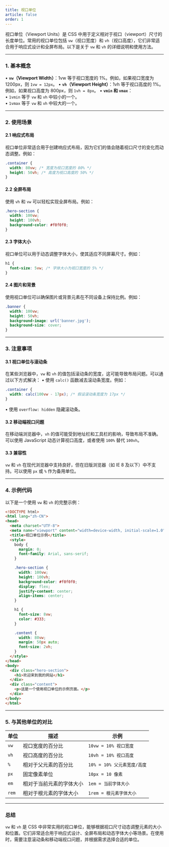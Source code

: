 ```yaml
---
title: 视口单位
article: false
order: 1
---
```


视口单位（Viewport Units）是 CSS 中用于定义相对于视口（viewport）尺寸的长度单位。常用的视口单位包括 `vw`（视口宽度）和 `vh`（视口高度），它们非常适合用于响应式设计和全屏布局。以下是关于 `vw` 和 `vh` 的详细说明和使用方法。

---

### **1. 基本概念**
• **`vw`（Viewport Width）**：1vw 等于视口宽度的 1%。例如，如果视口宽度为 1200px，则 `1vw = 12px`。
• **`vh`（Viewport Height）**：1vh 等于视口高度的 1%。例如，如果视口高度为 800px，则 `1vh = 8px`。
• **`vmin` 和 `vmax`**：  
  • `1vmin` 等于 `vw` 和 `vh` 中较小的一个。  
  • `1vmax` 等于 `vw` 和 `vh` 中较大的一个。

---

### **2. 使用场景**
#### **2.1 响应式布局**
视口单位非常适合用于创建响应式布局，因为它们的值会随着视口尺寸的变化而动态调整。例如：
```css
.container {
  width: 80vw; /* 宽度为视口宽度的 80% */
  height: 50vh; /* 高度为视口高度的 50% */
}
```

#### **2.2 全屏布局**
使用 `vh` 和 `vw` 可以轻松实现全屏布局。例如：
```css
.hero-section {
  width: 100vw;
  height: 100vh;
  background-color: #f0f0f0;
}
```

#### **2.3 字体大小**
视口单位可以用于动态调整字体大小，使其适应不同屏幕尺寸。例如：
```css
h1 {
  font-size: 5vw; /* 字体大小为视口宽度的 5% */
}
```

#### **2.4 图片和背景**
使用视口单位可以确保图片或背景元素在不同设备上保持比例。例如：
```css
.banner {
  width: 100vw;
  height: 50vh;
  background-image: url('banner.jpg');
  background-size: cover;
}
```

---

### **3. 注意事项**
#### **3.1 视口单位与滚动条**
在某些浏览器中，`vw` 和 `vh` 的值包括滚动条的宽度，这可能导致布局问题。可以通过以下方式解决：
• 使用 `calc()` 函数减去滚动条宽度。例如：
  ```css
  .container {
    width: calc(100vw - 17px); /* 假设滚动条宽度为 17px */
  }
  ```
• 使用 `overflow: hidden` 隐藏滚动条。

#### **3.2 移动端视口问题**
在移动端浏览器中，`vh` 的值可能受到地址栏和工具栏的影响，导致布局不准确。可以使用 JavaScript 动态计算视口高度，或者使用 `100%` 替代 `100vh`。

#### **3.3 兼容性**
`vw` 和 `vh` 在现代浏览器中支持良好，但在旧版浏览器（如 IE 8 及以下）中不支持。可以使用 `px` 或 `%` 作为备用单位。

---

### **4. 示例代码**
以下是一个使用 `vw` 和 `vh` 的完整示例：
```html
<!DOCTYPE html>
<html lang="zh-CN">
<head>
  <meta charset="UTF-8">
  <meta name="viewport" content="width=device-width, initial-scale=1.0">
  <title>视口单位示例</title>
  <style>
    body {
      margin: 0;
      font-family: Arial, sans-serif;
    }

    .hero-section {
      width: 100vw;
      height: 100vh;
      background-color: #f0f0f0;
      display: flex;
      justify-content: center;
      align-items: center;
    }

    h1 {
      font-size: 8vw;
      color: #333;
    }

    .content {
      width: 80vw;
      margin: 50px auto;
      font-size: 2vh;
    }
  </style>
</head>
<body>
  <div class="hero-section">
    <h1>欢迎来到我的网站</h1>
  </div>
  <div class="content">
    <p>这是一个使用视口单位的示例页面。</p>
  </div>
</body>
</html>
```

---

### **5. 与其他单位的对比**
| 单位  | 描述                     | 示例                        |
| ----- | ------------------------ | --------------------------- |
| `vw`  | 视口宽度的百分比         | `10vw = 10% 视口宽度`       |
| `vh`  | 视口高度的百分比         | `10vh = 10% 视口高度`       |
| `%`   | 相对于父元素的百分比     | `10% = 10% 父元素宽度/高度` |
| `px`  | 固定像素单位             | `10px = 10 像素`            |
| `em`  | 相对于当前元素的字体大小 | `1em = 当前字体大小`        |
| `rem` | 相对于根元素的字体大小   | `1rem = 根元素字体大小`     |

---

### **总结**
`vw` 和 `vh` 是 CSS 中非常实用的视口单位，能够根据视口尺寸动态调整元素的大小和位置。它们非常适合用于响应式设计、全屏布局和动态字体大小等场景。在使用时，需要注意滚动条和移动端视口问题，并根据需求选择合适的单位。
